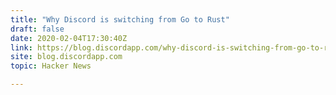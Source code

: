 ```yaml
---
title: "Why Discord is switching from Go to Rust"
draft: false
date: 2020-02-04T17:30:40Z
link: https://blog.discordapp.com/why-discord-is-switching-from-go-to-rust-a190bbca2b1f?utm_medium=RSS&utm_source=hune
site: blog.discordapp.com
topic: Hacker News  

---
```

